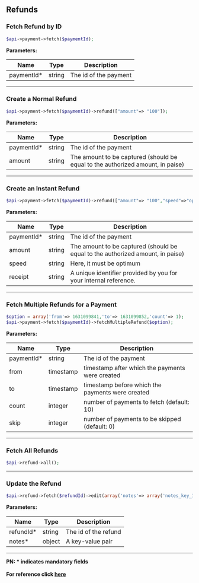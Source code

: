 ## Refunds

### Fetch Refund by ID
```php
$api->payment->fetch($paymentId);
```

**Parameters:**

| Name          | Type        | Description                                 |
|---------------|-------------|---------------------------------------------|
|  paymentId*          | string      | The id of the payment                       |

-------------------------------------------------------------------------------------------------------

### Create a Normal Refund
```php
$api->payment->fetch($paymentId)->refund(["amount"=> "100"]);
```

**Parameters:**

| Name          | Type        | Description                                 |
|---------------|-------------|---------------------------------------------|
|  paymentId*          | string      | The id of the payment                       |
|  amount       | string      | The amount to be captured (should be equal to the authorized amount, in paise) |                       |

-------------------------------------------------------------------------------------------------------

### Create an Instant Refund
```php
$api->payment->fetch($paymentId)->refund(["amount"=> "100","speed"=>"optimum","receipt"=>"Receipt No. 31"]);
```

**Parameters:**

| Name          | Type        | Description                                 |
|---------------|-------------|---------------------------------------------|
|  paymentId*   | string      | The id of the payment                       |
|  amount       | string      | The amount to be captured (should be equal to the authorized amount, in paise) |
|  speed        | string      | Here, it must be optimum                    |
|  receipt      | string      | A unique identifier provided by you for your internal reference. |

-------------------------------------------------------------------------------------------------------

### Fetch Multiple Refunds for a Payment
```php
$option = array('from'=> 1631099841,'to'=> 1631099852,'count'=> 1);
$api->payment->fetch($paymentId)->fetchMultipleRefund($option);
```

**Parameters:**

| Name  | Type      | Description                                      |
|-------|-----------|--------------------------------------------------|
|  paymentId*   | string      | The id of the payment                  |
| from  | timestamp | timestamp after which the payments were created  |
| to    | timestamp | timestamp before which the payments were created |
| count | integer   | number of payments to fetch (default: 10)        |
| skip  | integer   | number of payments to be skipped (default: 0)    |

-------------------------------------------------------------------------------------------------------

### Fetch All Refunds
```php
$api->refund->all();
```
-------------------------------------------------------------------------------------------------------

### Update the Refund
```php
$api->refund->fetch($refundId)->edit(array('notes'=> array('notes_key_1'=>'Beam me up Scotty.', 'notes_key_2'=>'Engage')));
```

**Parameters:**

| Name  | Type      | Description                                      |
|-------|-----------|--------------------------------------------------|
| refundId*   | string    | The id of the refund                             |
| notes* | object   | A key-value pair                                 |

-------------------------------------------------------------------------------------------------------

**PN: * indicates mandatory fields**
<br>
<br>
**For reference click [here](https://razorpay.com/docs/api/refunds/)**